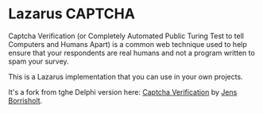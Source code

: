 # Lazarus CAPTCHA

Captcha Verification (or Completely Automated Public Turing Test to tell Computers and Humans Apart) is a common web technique used to help ensure that your respondents are real humans and not a program written to spam your survey.

This is a Lazarus implementation that you can use in your own projects.

It's a fork from tghe Delphi version here: [Captcha Verification](https://github.com/JensBorrisholt/Captcha-Verification) by [Jens Borrisholt](https://github.com/JensBorrisholt).
